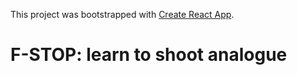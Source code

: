 This project was bootstrapped with [Create React App](https://github.com/facebookincubator/create-react-app).

# F-STOP: learn to shoot analogue
